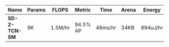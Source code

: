 | Name            | Params   | FLOPS   | Metric     | Time    | Arena | Energy     |
| --------------- | -------- | ------- | ---------- | ------- | ----- | ---------- |
| __SD-2-TCN-SM__ | 9K       | 1.5M/hr | 94.5% AP   | 48ms/hr |  34KB | 894uJ/hr   |

